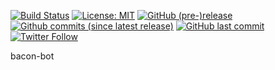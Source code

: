 [![Build Status](https://travis-ci.org/MadCow234/bacon-bot.svg?branch=master)](https://travis-ci.org/MadCow234/bacon-bot)
[![License: MIT](https://img.shields.io/badge/License-MIT-yellow.svg)](https://opensource.org/licenses/MIT)
[![GitHub (pre-)release](https://img.shields.io/github/release/MadCow234/bacon-bot/all.svg)](https://github.com/MadCow234/bacon-bot/releases)
[![Github commits (since latest release)](https://img.shields.io/github/commits-since/MadCow234/bacon-bot/v0.1.svg)](https://github.com/MadCow234/bacon-bot/commits/master)
[![GitHub last commit](https://img.shields.io/github/last-commit/MadCow234/bacon-bot.svg)](https://github.com/MadCow234/bacon-bot/commits/master)
[![Twitter Follow](https://img.shields.io/twitter/follow/MadCow234.svg?style=social&label=Follow)](https://twitter.com/MadCow234)

<!-- ![GitHub release](https://img.shields.io/github/release/MadCow234/bacon-bot.svg)
![Github commits (since latest release)](https://img.shields.io/github/commits-since/MadCow234/bacon-bot/latest.svg) -->



bacon-bot
